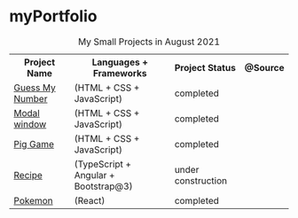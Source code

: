 # myPortfolio

<table>
  <caption>My Small Projects in August 2021</caption>
  <tr>
    <th scope = "col">Project Name</th>
    <th scope = "col">Languages + Frameworks</th>
    <th scope = "col">Project Status</th>
    <th scope = "col">@Source</th>
  </tr>
  <tr>
    <td><a href = "https://appleearth008.github.io/myPortfolio/August/GuessMyNumber/index.html">Guess My Number</a></td>
    <td>(HTML + CSS + JavaScript)</td>
    <td>completed</td>
  </tr>
  <tr>
    <td><a href = "https://appleearth008.github.io/myPortfolio/August/Modal/index.html">Modal window</a></td>
    <td>(HTML + CSS + JavaScript)</td>
    <td>completed</td>
  </tr>
  <tr>
    <td><a href = "https://appleearth008.github.io/myPortfolio/August/PigGame/index.html">Pig Game</a></td>
    <td>(HTML + CSS + JavaScript)</td>
    <td>completed</td>
  </tr>
  <tr>
    <td><a href = "https://appleearth008.github.io/myPortfolio/August/recipeAngular/index.html#">Recipe</a></td>
    <td>(TypeScript + Angular + Bootstrap@3)</td>
    <td>under construction</td>
  </tr>
  <tr>
    <td><a href = "https://appleearth008.github.io/myPortfolio/September/pokemon_done/index.html">Pokemon</a></td>
    <td>(React)</td>
    <td>completed</td>
  </tr>
  
</table>
